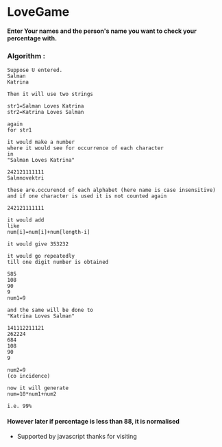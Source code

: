 # LoveGame

**Enter Your names and the person's name you want to check your percentage with.**

### Algorithm : 
```
Suppose U entered.
Salman
Katrina

Then it will use two strings

str1=Salman Loves Katrina
str2=Katrina Loves Salman

again
for str1

it would make a number
where it would see for occurrence of each character
in 
"Salman Loves Katrina"

242121111111
Salmnovektri

these are.occurencd of each alphabet (here name is case insensitive)
and if one character is used it is not counted again

242121111111

it would add
like
num[i]=num[i]+num[length-i]

it would give 353232

it would go repeatedly 
till one digit number is obtained

585
108
90
9
num1=9

and the same will be done to 
"Katrina Loves Salman"

141112211121
262224
684
108
90
9

num2=9
(co incidence)

now it will generate
num=10*num1+num2

i.e. 99%
```

#### However later if percentage is less than 88, it is normalised

- Supported by javascript
thanks for visiting
